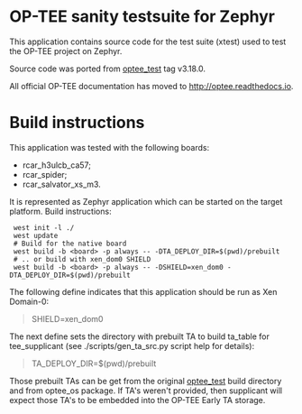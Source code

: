# OP-TEE sanity testsuite for Zephyr

This application contains source code for the test suite (xtest) used to test the
OP-TEE project on Zephyr.

Source code was ported from [optee_test] tag v3.18.0.

All official OP-TEE documentation has moved to http://optee.readthedocs.io.

[optee_test]: git@github.com:OP-TEE/optee_test.git

# Build instructions

This application was tested with the following boards:
- rcar_h3ulcb_ca57;
- rcar_spider;
- rcar_salvator_xs_m3.

It is represented as Zephyr application which can be started on the target platform.
Build instructions:
```
 west init -l ./
 west update
 # Build for the native board
 west build -b <board> -p always -- -DTA_DEPLOY_DIR=$(pwd)/prebuilt
 # .. or build with xen_dom0 SHIELD
 west build -b <board> -p always -- -DSHIELD=xen_dom0 -DTA_DEPLOY_DIR=$(pwd)/prebuilt
```
The following define indicates that this application should be run as Xen Domain-0:
> SHIELD=xen_dom0

The next define sets the directory with prebuilt TA to build ta_table for tee_supplicant (see ./scripts/gen_ta_src.py script help for details):
> TA_DEPLOY_DIR=$(pwd)/prebuilt

Those prebuilt TAs can be get from the original [optee_test] build directory and from optee_os package.
If TA's weren't provided, then supplicant will expect those TA's to be embedded into the OP-TEE Early TA storage.
